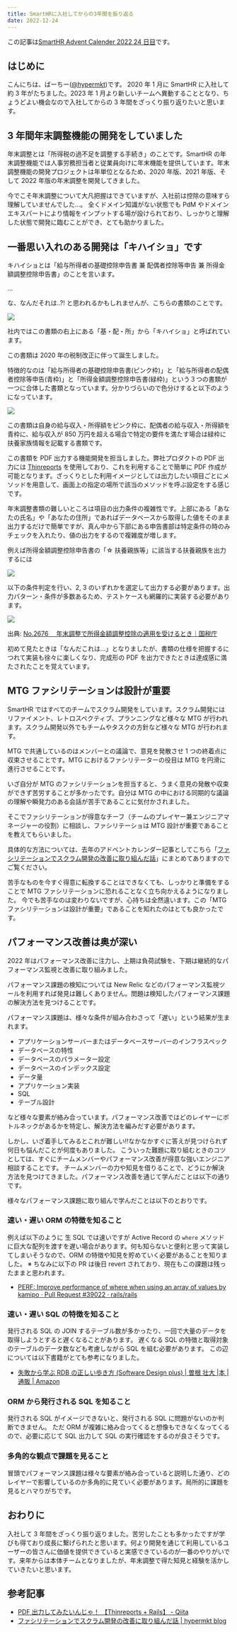 ```yaml
---
title: SmartHRに入社してからの3年間を振り返る
date: 2022-12-24
---
```


この記事は[SmartHR Advent Calender 2022 24 日目](https://qiita.com/advent-calendar/2022/smarthr)です。

## はじめに

こんにちは、ばーちー([@hypermkt](https://twitter.com/hypermkt))です。
2020 年 1 月に SmartHR に入社して約 3 年がたちました。2023 年 1 月より新しいチームへ異動することとなり、ちょうどよい機会なので入社してからの 3 年間をざっくり振り返りたいと思います。

## 3 年間年末調整機能の開発をしていました

年末調整とは「所得税の過不足を調整する手続き」のことです。SmartHR の年末調整機能では人事労務担当者と従業員向けに年末機能を提供しています。年末調整機能の開発プロジェクトは年単位となるため、2020 年版、2021 年版、そして 2022 年版の年末調整を開発してきました。

今でこそ年末調整について大凡把握はできていますが、入社前は控除の意味すら理解していませんでした...。
全くドメイン知識がない状態でも PdM やドメインエキスパートにより情報をインプットする場が設けられており、しっかりと理解した状態で開発に臨むことができ、とても助かりました。

## 一番思い入れのある開発は「キハイショ」です

キハイショとは「給与所得者の基礎控除申告書 兼 配偶者控除等申告 兼 所得金額調整控除申告書」のことを言います。

...

な、なんだそれは..?! と思われるかもしれませんが、こちらの書類のことです。

![](/images/blog/2022/2022-12-24-smarthr-3-years/kihaisho001.png)

社内ではこの書類の右上にある「基・配・所」から「キハイショ」と呼ばれています。

この書類は 2020 年の税制改正に伴って誕生しました。

特徴的なのは「給与所得者の基礎控除申告書(ピンク枠)」と「給与所得者の配偶者控除等申告(青枠)」と「所得金額調整控除申告書(緑枠)」という３つの書類が一つに合体した書類となっています。分かりづらいので色分けすると以下のようになっています。

![](/images/blog/2022/2022-12-24-smarthr-3-years/kihaisho002.png)

この書類は自身の給与収入・所得額をピンク枠に、配偶者の給与収入・所得額を青枠に、給与収入が 850 万円を超える場合で特定の要件を満たす場合は緑枠に扶養家族情報を記載する書類です。

この書類を PDF 出力する機能開発を担当しました。弊社プロダクトの PDF 出力には [Thinreports](https://www.thinreports.org/) を使用しており、これを利用することで簡単に PDF 作成が可能となります。ざっくりとした利用イメージとしては出力したい項目ごとにメソッドを用意して、画面上の指定の場所で該当のメソッドを呼ぶ設定をする感じです。

年末調整書類の難しいところは項目の出力条件の複雑性です。上部にある「あなたの氏名」や「あなたの住所」であればデータベースから取得した値をそのまま出力するだけで簡単ですが、真ん中から下部にある申告書部は特定条件の時のみチェックを入れたり、値の出力をするので複雑度が増します。

例えば所得金額調整控除申告書の「☆ 扶養親族等」に該当する扶養親族を出力するには

![](/images/blog/2022/2022-12-24-smarthr-3-years/kihaisho003.png)

以下の条件判定を行い、2, 3 のいずれかを選定して出力する必要があります。出力パターン・条件が多数あるため、テストケースも網羅的に実装する必要があります。

![](/images/blog/2022/2022-12-24-smarthr-3-years/kihaisho004.png)

<p>出典: <a href="https://www.nta.go.jp/taxes/shiraberu/taxanswer/gensen/2676.htm" target="_blank">No.2676  年末調整で所得金額調整控除の適用を受けるとき｜国税庁</a></p>

初めて見たときは「なんだこれは...」となりましたが、書類の仕様を把握するにつれて実装も徐々に楽しくなり、完成形の PDF を出力できたときは達成感に満たされたことを覚えています。

## MTG ファシリテーションは設計が重要

SmartHR ではすべてのチームでスクラム開発をしています。スクラム開発にはリファイメント、レトロスペクティブ、プランニングなど様々な MTG が行われます。スクラム開発以外でもチームやタスクの方針など様々な MTG が行われます。

MTG で共通しているのはメンバーとの議論で、意見を発散させ 1 つの終着点に収束させることです。MTG におけるファシリテーターの役目は MTG を円滑に進行させることです。

いざ自分が MTG のファシリテーションを担当すると、うまく意見の発散や収束ができず苦労することが多かったです。自分は MTG の中における同期的な議論の理解や瞬発力のある会話が苦手であることに気付かされました。

そこでファシリテーションが得意なチーフ（チームのプレイヤー兼エンジニアマネージャーの役割）に相談し、ファシリテーショは MTG 設計が重要であることを教えてもらいました。

具体的な方法については、去年のアドベントカレンダー記事としてこちら「[ファシリテーションでスクラム開発の改善に取り組んだ話](https://blog.hypermkt.jp/2021/2021-12-12-improving-scrum-development-through-facilitation/)」にまとめてありますのでご覧ください。

苦手なものを今すぐ得意に転換することはできなくても、しっかりと準備をすることで MTG ファシリテーションに恐れることなく立ち向かえるようになりました。
今でも苦手なのは変わりないですが、心持ちは全然違います。この「MTG ファシリテーションは設計が重要」であることを知れたのはとても良かったです。

## パフォーマンス改善は奥が深い

2022 年はパフォーマンス改善に注力し、上期は負荷試験を、下期は継続的なパフォーマンス監視と改善に取り組みました。

パフォーマンス課題の検知については New Relic などのパフォーマンス監視ツールを利用すれば発見は難しくありません。問題は検知したパフォーマンス課題の解決方法を見つけることです。

パフォーマンス課題は、様々な条件が組み合わさって「遅い」という結果が生まれます。

- アプリケーションサーバーまたはデータベースサーバーのインフラスペック
- データベースの特性
- データベースのパラメーター設定
- データベースのインデックス設定
- データ量
- アプリケーション実装
- SQL
- テーブル設計

など様々な要素が絡み合っています。パフォーマンス改善ではどのレイヤーにボトルネックがあるかを特定し、解決方法を編みだす必要があります。

しかし、いざ着手してみるとこれが難しい!!なかなかすぐに答えが見つけられず何日も悩んだことが何度もありました。
こういった難題に取り組むときのコツとしては、すぐにチームメンバーやパフォーマンス改善が得意な強いエンジニア相談することです。
チームメンバーの力や知見を借りることで、どうにか解決方法を見つけてきました。パフォーマンス改善を通じて学んだことは以下の通りです。

様々なパフォーマンス課題に取り組んで学んだことは以下のとおりです。

### 速い・遅い ORM の特徴を知ること

例えば以下のように 生 SQL では速いですが Active Record の `where` メソッドに巨大な配列を渡すを遅い場合があります。何も知らないと便利と思って実装してしまいそうなので、ORM の特徴や知見を貯めていく必要があることを知りました。
※ ちなみに以下の PR は後日 revert されており、現在もこの課題は残ったままと思われます。

- [PERF: Improve performance of where when using an array of values by kamipo · Pull Request \#39022 · rails/rails](https://github.com/rails/rails/pull/39022)

### 速い・遅い SQL の特徴を知ること

発行される SQL の JOIN するテーブル数が多かったり、一回で大量のデータを取得しようとすると遅くなることがあります。
遅くなる SQL の特徴と取得対象のテーブルのデータ数なども考慮しながら SQL を組む必要があります。
この辺については以下書籍がとても参考になりました。

- [失敗から学ぶ RDB の正しい歩き方 \(Software Design plus\) \| 曽根 壮大 \|本 \| 通販 \| Amazon](https://www.amazon.co.jp/dp/4297104083)

### ORM から発行される SQL を知ること

発行される SQL がイメージできないと、発行される SQL に問題がないのか判断できません。
ただ ORM が複雑に絡み合ってくると想像もできなくなってくるので、必要に応じて SQL 出力して SQL の実行確認をするのが良さそうです。

### 多角的な観点で課題を見ること

冒頭でパフォーマンス課題は様々な要素が絡み合っていると説明した通り、どのレイヤーで影響しているのか多角的に見ていく必要があります。局所的に課題を見るとハマりがちです。

## おわりに

入社して 3 年間をざっくり振り返りました。苦労したことも多かったですが学びも得ており成長に繋げられたと思います。何より開発を通じて利用しているユーザーの皆さんに価値を提供できていると実感できているのが一番のやりがいです。来年からは本体チームとなりましたが、年末調整で得た知見と経験を活かしていきたいと思います。

## 参考記事

- [PDF 出力してみたいんじゃ！ 【Thinreports \+ Rails】 \- Qiita](https://qiita.com/kodera123/items/372d78eb450be5653c96)
- [ファシリテーションでスクラム開発の改善に取り組んだ話 \| hypermkt blog](https://blog.hypermkt.jp/2021/2021-12-12-improving-scrum-development-through-facilitation/)
